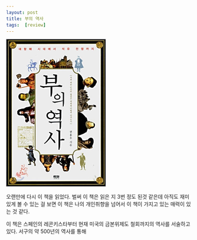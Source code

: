 ```yaml
---
layout: post
title: 부의 역사
tags:  [review]
---
```


![Alt text](/public/history_of_wealth.jpg)

오랜만에 다시 이 책을 읽었다. 벌써 이 책은 읽은 지 3번 정도 된것 같은데 아직도 재미있게 볼 수 있는 걸 보면 이 책은 나의 개인취향을 넘어서 이 책이 가지고 있는 매력이 있는 것 같다.

이 책은 스페인의 레콘키스타부터 현재 미국의 금본위제도 철회까지의 역사를 서술하고 있다. 서구의 약 500년의 역사를 통해 
